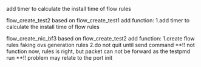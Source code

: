 add timer to calculate the install time of flow rules

flow_create_test2
  based on flow_create_test1
  add function:
    1.add timer to calculate the install time of flow rules

flow_create_nic_bf3
  based on flow_create_test2
  add function:
    1.create flow rules faking ovs generation rules
    2.do not quit until send command
  **!! not function now, rules is right, but packet can not be forward as the testpmd run
  **!! problem may relate to the port init